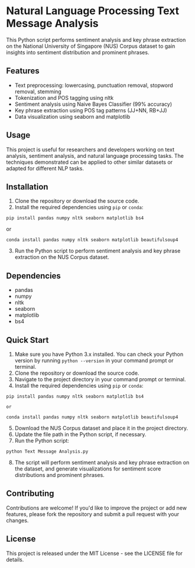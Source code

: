 # Natural Language Processing Text Message Analysis

This Python script performs sentiment analysis and key phrase extraction on the National University of Singapore (NUS) Corpus dataset to gain insights into sentiment distribution and prominent phrases.

## Features

- Text preprocessing: lowercasing, punctuation removal, stopword removal, stemming
- Tokenization and POS tagging using nltk
- Sentiment analysis using Naive Bayes Classifier (99% accuracy)
- Key phrase extraction using POS tag patterns (JJ+NN, RB+JJ)
- Data visualization using seaborn and matplotlib

## Usage

This project is useful for researchers and developers working on text analysis, sentiment analysis, and natural language processing tasks. The techniques demonstrated can be applied to other similar datasets or adapted for different NLP tasks.

## Installation

1. Clone the repository or download the source code.
2. Install the required dependencies using `pip` or `conda`:
```
pip install pandas numpy nltk seaborn matplotlib bs4
```
   or
```
conda install pandas numpy nltk seaborn matplotlib beautifulsoup4
```
3. Run the Python script to perform sentiment analysis and key phrase extraction on the NUS Corpus dataset.

## Dependencies

- pandas
- numpy
- nltk
- seaborn
- matplotlib
- bs4

## Quick Start
1. Make sure you have Python 3.x installed. You can check your Python version by running `python --version` in your command prompt or terminal.
2. Clone the repository or download the source code.
3. Navigate to the project directory in your command prompt or terminal.
4. Install the required dependencies using `pip` or `conda`:
```
pip install pandas numpy nltk seaborn matplotlib bs4
```
    or
```
conda install pandas numpy nltk seaborn matplotlib beautifulsoup4
```
5. Download the NUS Corpus dataset and place it in the project directory.
6. Update the file path in the Python script, if necessary.
7. Run the Python script:
```
python Text Message Analysis.py
```
8. The script will perform sentiment analysis and key phrase extraction on the dataset, and generate visualizations for sentiment score distributions and prominent phrases.

## Contributing
Contributions are welcome! If you'd like to improve the project or add new features, please fork the repository and submit a pull request with your changes.

## License
This project is released under the MIT License - see the LICENSE file for details.


